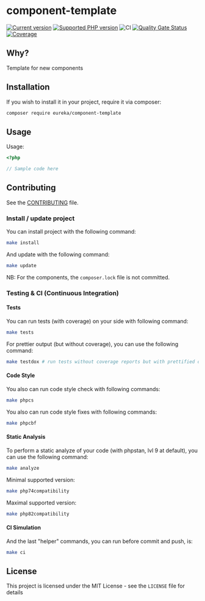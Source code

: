 # component-template
[![Current version](https://img.shields.io/packagist/v/eureka/component-template.svg?logo=composer)](https://packagist.org/packages/eureka/component-template)
[![Supported PHP version](https://img.shields.io/static/v1?logo=php&label=PHP&message=7.4%20-%208.2&color=777bb4)](https://packagist.org/packages/eureka/component-template)
![CI](https://github.com/eureka-framework/component-template/workflows/CI/badge.svg)
[![Quality Gate Status](https://sonarcloud.io/api/project_badges/measure?project=eureka-framework_component-template&metric=alert_status)](https://sonarcloud.io/dashboard?id=eureka-framework_component-template)
[![Coverage](https://sonarcloud.io/api/project_badges/measure?project=eureka-framework_component-template&metric=coverage)](https://sonarcloud.io/dashboard?id=eureka-framework_component-template)

## Why?

Template for new components



## Installation

If you wish to install it in your project, require it via composer:

```bash
composer require eureka/component-template
```



## Usage

Usage:
```php
<?php

// Sample code here
```


## Contributing

See the [CONTRIBUTING](CONTRIBUTING.md) file.


### Install / update project

You can install project with the following command:
```bash
make install
```

And update with the following command:
```bash
make update
```

NB: For the components, the `composer.lock` file is not committed.

### Testing & CI (Continuous Integration)

#### Tests
You can run tests (with coverage) on your side with following command:
```bash
make tests
```

For prettier output (but without coverage), you can use the following command:
```bash
make testdox # run tests without coverage reports but with prettified output
```

#### Code Style
You also can run code style check with following commands:
```bash
make phpcs
```

You also can run code style fixes with following commands:
```bash
make phpcbf
```

#### Static Analysis
To perform a static analyze of your code (with phpstan, lvl 9 at default), you can use the following command:
```bash
make analyze
```

Minimal supported version:
```bash
make php74compatibility
```

Maximal supported version:
```bash
make php82compatibility
```

#### CI Simulation
And the last "helper" commands, you can run before commit and push, is:
```bash
make ci  
```


## License

This project is licensed under the MIT License - see the `LICENSE` file for details
